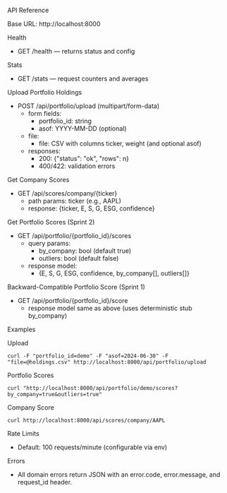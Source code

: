 API Reference

Base URL: http://localhost:8000

Health

- GET /health — returns status and config

Stats

- GET /stats — request counters and averages

Upload Portfolio Holdings

- POST /api/portfolio/upload (multipart/form-data)
  - form fields:
    - portfolio_id: string
    - asof: YYYY-MM-DD (optional)
  - file:
    - file: CSV with columns ticker, weight (and optional asof)
  - responses:
    - 200: {"status": "ok", "rows": n}
    - 400/422: validation errors

Get Company Scores

- GET /api/scores/company/{ticker}
  - path params: ticker (e.g., AAPL)
  - response: {ticker, E, S, G, ESG, confidence}

Get Portfolio Scores (Sprint 2)

- GET /api/portfolio/{portfolio_id}/scores
  - query params:
    - by_company: bool (default true)
    - outliers: bool (default false)
  - response model:
    - {E, S, G, ESG, confidence, by_company[], outliers[]}

Backward-Compatible Portfolio Score (Sprint 1)

- GET /api/portfolio/{portfolio_id}/score
  - response model same as above (uses deterministic stub by_company)

Examples

Upload

```
curl -F "portfolio_id=demo" -F "asof=2024-06-30" -F "file=@holdings.csv" http://localhost:8000/api/portfolio/upload
```

Portfolio Scores

```
curl "http://localhost:8000/api/portfolio/demo/scores?by_company=true&outliers=true"
```

Company Score

```
curl http://localhost:8000/api/scores/company/AAPL
```

Rate Limits

- Default: 100 requests/minute (configurable via env)

Errors

- All domain errors return JSON with an error.code, error.message, and request_id header.


